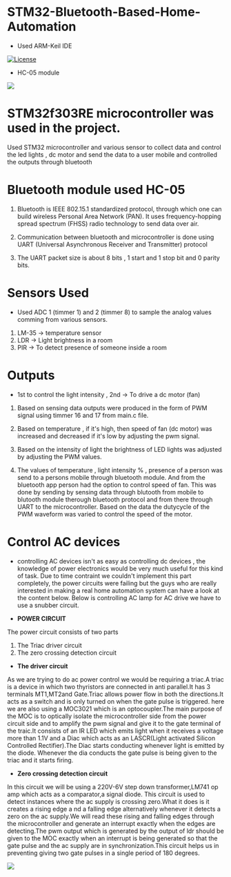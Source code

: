 # STM32-Bluetooth-Based-Home-Automation

* Used ARM-Keil IDE

<a href="https://github.com/Aditya-11/STM32-Bluetooth-Based-Home-Automation/blob/master/LICENSE"><img src="https://img.shields.io/badge/license-MIT-Blue.svg" alt="License" /></a>

* HC-05 module

<a><img src="https://core-electronics.com.au/media/catalog/product/cache/1/image/650x650/fe1bcd18654db18f328c2faaaf3c690a/0/1/018-hc-05.jpg"></img></a>

# STM32f303RE microcontroller was used in the project.

Used STM32 microcontroller and various sensor to collect data and control the led lights , dc motor and send the data to a user mobile and controlled the outputs through bluetooth

# Bluetooth module used HC-05 

1. Bluetooth is IEEE 802.15.1 standardized protocol, through which one can build wireless Personal Area Network (PAN). It uses frequency-hopping spread spectrum (FHSS) radio technology to send data over air.

2. Communication between bluetooth and microcontroller is done using UART (Universal Asynchronous Receiver and Transmitter)   protocol

3. The UART packet size is about 8 bits , 1 start and 1 stop bit and 0 parity bits.

# Sensors Used

* Used ADC 1 (timmer 1) and 2 (timmer 8) to sample the analog values comming from various sensors.

1. LM-35 -> temperature sensor 
2. LDR -> Light brightness in a room
3. PIR -> To detect presence of someone inside a room

# Outputs

* 1st to control the light intensity , 2nd -> To drive a dc motor (fan)

1. Based on sensing data outputs were produced in the form of PWM signal using timmer 16 and 17 from main.c file. 

2. Based on temperature , if it's high, then speed of fan (dc motor) was increased  and decreased if it's low by adjusting the pwm signal.

3. Based on the intensity of light the brightness of LED lights was adjusted by adjusting the PWM values.

4. The values of temperature , light intensity % , presence of a person was send to a persons mobile through bluetooth module.
And from the bluetooth app person had the option to control speed of fan. This was done by sending by sensing data through blutooth from mobile to blutooth module therough bluetooth protocol and from there through UART to the microcontroller. Based on the data the dutycycle of the PWM waveform was varied to control the speed of the motor.

# Control AC devices

* controlling AC devices isn't as easy as controlling dc devices , the knowledge of power electronics would be very much useful for this kind of task. Due to time contraint we couldn't implement this part completely, the power circuits were failing but the guys who are really interested in making a real home automation system can have a look at the content below. 
Below is controlling AC lamp for AC drive we have to use a snubber circuit.

* <b>POWER CIRCUIT</b>

The power circuit consists of two parts 
1. The Triac driver circuit 
2. The zero crossing detection circuit

* <b> The driver circuit </b>

As we are trying to do ac power control we would be requiring a triac.A triac is a device in which two  thyristors are connected in anti parallel.It has 3 terminals MT1,MT2and Gate.Triac allows power flow in both the directions.It acts as a switch and is only turned on when the gate pulse is triggered. here we are also using a MOC3021 which is an optocoupler.The main purpose of the MOC is to optically isolate the microcontroller side from the power circuit side and to amplify the pwm signal and give it to the gate terminal of the traic.It consists of an IR LED which emits light when it receives a voltage more than 1.1V and a Diac which acts as an LASCR(Light activated Silicon Controlled Rectifier).The Diac starts conducting whenever light is emitted by the diode. Whenever the dia conducts the gate pulse is being given to the triac and it starts firing.

* <b> Zero crossing detection circuit </b>

In this circuit we will be using a 220V-6V step down transformer,LM741 op amp which acts as a comparator,a signal diode. This circuit is used to detect instances where the ac supply is crossing zero.What it does is it creates a rising edge a    nd a falling edge alternatively whenever it detects a zero on the ac supply.We will read these rising and falling edges through the microcontroller and generate an  interrupt exactly when the edges are detecting.The pwm output which is generated by the output of ldr should be given to the MOC exactly when an interrupt is being generated so that the gate pulse and the ac supply are in synchronization.This circuit helps us in preventing giving two gate pulses in  a single period of 180 degrees.


<a><img src="http://fleck.rullz.lv/acdimmer/ac_dimmer_220V_circuit.png"></img></a>





